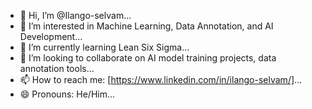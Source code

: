 - 👋 Hi, I’m @Ilango-selvam...
- 👀 I’m interested in Machine Learning, Data Annotation, and AI Development...
- 🌱 I’m currently learning Lean Six Sigma...
- 💞️ I’m looking to collaborate on AI model training projects, data annotation tools...
- 📫 How to reach me: [https://www.linkedin.com/in/ilango-selvam/]...
- 😄 Pronouns: He/Him...


<!---
Ilango-selvam/Ilango-selvam is a ✨ special ✨ repository because its `README.md` (this file) appears on your GitHub profile.
You can click the Preview link to take a look at your changes.
--->
